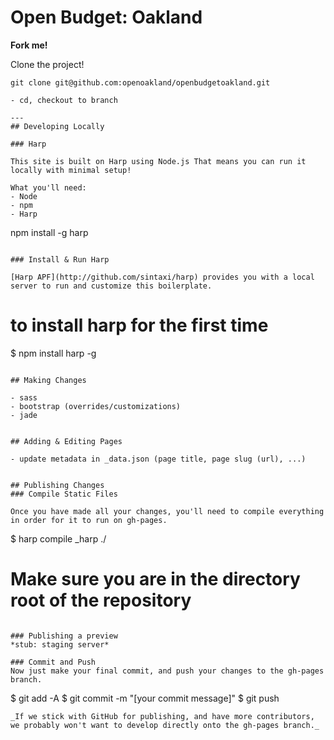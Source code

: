 # Open Budget: Oakland

__Fork me!__

Clone the project!
```
git clone git@github.com:openoakland/openbudgetoakland.git

- cd, checkout to branch

---
## Developing Locally

### Harp

This site is built on Harp using Node.js That means you can run it locally with minimal setup!

What you'll need: 
- Node
- npm
- Harp

```
npm install -g harp
```

### Install & Run Harp

[Harp APF](http://github.com/sintaxi/harp) provides you with a local server to run and customize this boilerplate.

```
# to install harp for the first time
$ npm install harp -g
```

## Making Changes

- sass
- bootstrap (overrides/customizations)
- jade


## Adding & Editing Pages

- update metadata in _data.json (page title, page slug (url), ...)


## Publishing Changes
### Compile Static Files

Once you have made all your changes, you'll need to compile everything in order for it to run on gh-pages.

```
$ harp compile _harp ./
# Make sure you are in the directory root of the repository
```

### Publishing a preview
*stub: staging server*

### Commit and Push
Now just make your final commit, and push your changes to the gh-pages branch.
```
$ git add -A
$ git commit -m "[your commit message]"
$ git push
```
_If we stick with GitHub for publishing, and have more contributors, we probably won't want to develop directly onto the gh-pages branch._
